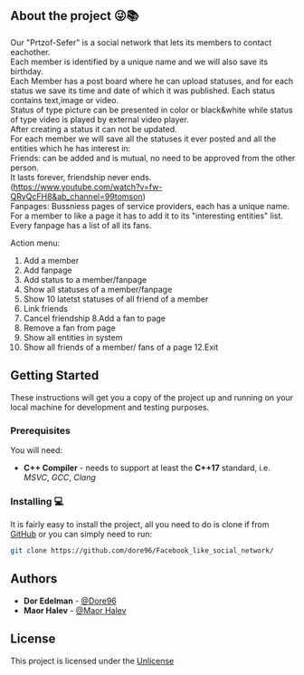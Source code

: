 ## About the project 😜📚

Our "Prtzof-Sefer" is a social network that lets its members to contact eachother.  
Each member is identified by a unique name and we will also save its birthday.  
Each Member has a post board where he can upload statuses, and for each status we save its time and date of which it was published. 
Each status contains text,image or video.     
Status of type picture can be presented in color or black&white while status of type video is played by external video player.    
After creating a status it can not be updated.    
For each member we will save all the statuses it ever posted and all the entities which he has interest in:   
Friends: can be added and is mutual, no need to be approved from the other person.    
It lasts forever, friendship never ends.  
(https://www.youtube.com/watch?v=fw-QRyQcFH8&ab_channel=99tomson)       
Fanpages: Bussniess pages of service providers, each has a unique name. 
For a member to like a page it has to add it to its "interesting entities" list. Every fanpage has a list of all its fans.   

Action menu:
1. Add a member
2. Add fanpage
3. Add status to a member/fanpage
4. Show all statuses of a member/fanpage
5. Show 10 latetst statuses of all friend of a member
6. Link friends
7. Cancel friendship
8.Add a fan to page
9. Remove a fan from page
10. Show all entities in system
11. Show all friends of a member/ fans of a page
12.Exit

## Getting Started

These instructions will get you a copy of the project up and running on your local
machine for development and testing purposes.

### Prerequisites

You will need:

* **C++ Compiler** - needs to support at least the **C++17** standard, i.e. *MSVC*,
*GCC*, *Clang*

### Installing 💻

It is fairly easy to install the project, all you need to do is clone if from
[GitHub](https://github.com/dore96/Facebook_like_social_network) or you can simply need to run:

```bash
git clone https://github.com/dore96/Facebook_like_social_network/
```

## Authors
* **Dor Edelman** - [@Dore96](https://github.com/dore96)
* **Maor Halev** - [@Maor Halev](https://github.com/MaorHalev)

## License

This project is licensed under the [Unlicense](https://unlicense.org/)
